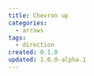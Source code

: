 ```yaml
---
title: Chevron up
categories:
  - arrows
tags:
  - direction
created: 0.1.0
updated: 1.0.0-alpha.1
---
```

